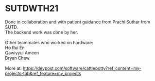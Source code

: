 # SUTDWTH21
Done in collaboration and with patient guidance from Prachi Suthar from SUTD.<br />
The backend work was done by her.<br />
<br/> 
Other teammates who worked on hardware:<br/> 
Ho Rui En<br/> 
Qawiyyul Ameen<br/> 
Bryan Chew.<br/> 
<br/> 
More at: https://devpost.com/software/cattlepotty?ref_content=my-projects-tab&ref_feature=my_projects
